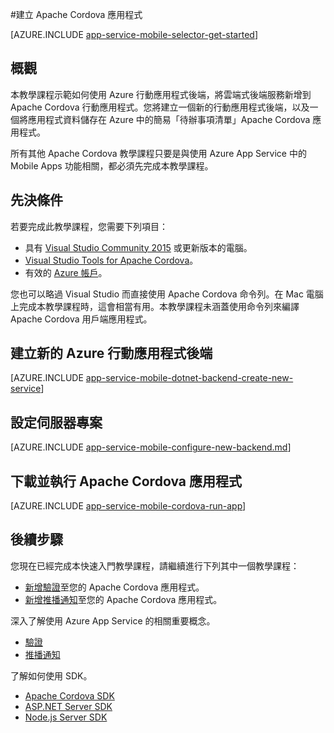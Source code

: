 <properties
    pageTitle="在 Azure App Service Mobile Apps 上建立 Cordova 應用程式 | Microsoft Azure"
    description="請依照此教學課程中的說明，開始使用 Azure 行動應用程式後端來進行 Apache Cordova 開發"
    services="app-service\mobile"
    documentationCenter="javascript"
    authors="adrianhall"
    manager="erikre"
    editor=""
    tags=""
    keywords="cordova, javascript, mobile, 用戶端" />

<tags
    ms.service="app-service-mobile"
    ms.workload="na"
    ms.tgt_pltfrm="mobile-html"
    ms.devlang="javascript"
    ms.topic="hero-article"
    ms.date="05/02/2016"
    ms.author="glenga"/>

#建立 Apache Cordova 應用程式

[AZURE.INCLUDE [app-service-mobile-selector-get-started](../../includes/app-service-mobile-selector-get-started.md)]

## 概觀

本教學課程示範如何使用 Azure 行動應用程式後端，將雲端式後端服務新增到 Apache Cordova 行動應用程式。您將建立一個新的行動應用程式後端，以及一個將應用程式資料儲存在 Azure 中的簡易「待辦事項清單」Apache Cordova 應用程式。

所有其他 Apache Cordova 教學課程只要是與使用 Azure App Service 中的 Mobile Apps 功能相關，都必須先完成本教學課程。

## 先決條件

若要完成此教學課程，您需要下列項目：

* 具有 [Visual Studio Community 2015] 或更新版本的電腦。
* [Visual Studio Tools for Apache Cordova]。
* 有效的 [Azure 帳戶](https://azure.microsoft.com/pricing/free-trial/)。

您也可以略過 Visual Studio 而直接使用 Apache Cordova 命令列。在 Mac 電腦上完成本教學課程時，這會相當有用。本教學課程未涵蓋使用命令列來編譯 Apache Cordova 用戶端應用程式。

## 建立新的 Azure 行動應用程式後端

[AZURE.INCLUDE [app-service-mobile-dotnet-backend-create-new-service](../../includes/app-service-mobile-dotnet-backend-create-new-service.md)]

## 設定伺服器專案

[AZURE.INCLUDE [app-service-mobile-configure-new-backend.md](../../includes/app-service-mobile-configure-new-backend.md)]

## 下載並執行 Apache Cordova 應用程式

[AZURE.INCLUDE [app-service-mobile-cordova-run-app](../../includes/app-service-mobile-cordova-run-app.md)]

## 後續步驟

您現在已經完成本快速入門教學課程，請繼續進行下列其中一個教學課程：

* [新增驗證]至您的 Apache Cordova 應用程式。
* [新增推播通知]至您的 Apache Cordova 應用程式。

深入了解使用 Azure App Service 的相關重要概念。

* [驗證]
* [推播通知]

了解如何使用 SDK。

* [Apache Cordova SDK]
* [ASP.NET Server SDK]
* [Node.js Server SDK]

<!-- Images. -->

<!-- URLs -->
[Azure portal]: https://portal.azure.com/
[Visual Studio Community 2015]: http://www.visualstudio.com/
[Visual Studio Tools for Apache Cordova]: https://www.visualstudio.com/zh-TW/features/cordova-vs.aspx
[新增驗證]: app-service-mobile-cordova-get-started-users.md
[新增推播通知]: app-service-mobile-cordova-get-started-push.md
[驗證]: app-service-mobile-auth.md
[推播通知]: ../notification-hubs/notification-hubs-overview.md
[Apache Cordova SDK]: app-service-mobile-cordova-how-to-use-client-library.md
[ASP.NET Server SDK]: app-service-mobile-dotnet-backend-how-to-use-server-sdk.md
[Node.js Server SDK]: app-service-mobile-node-backend-how-to-use-server-sdk.md

<!---HONumber=AcomDC_0518_2016-->